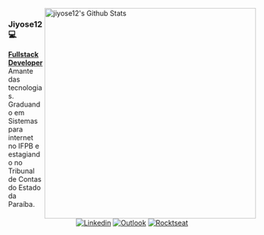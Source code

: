 <img align="right" src="https://github-readme-stats.vercel.app/api?username=jiyose12&show_icons=true&hide_border=true" alt="jiyose12's Github Stats" width="430">

### Jiyose12 💻

<b><a href="https://www.linkedin.com/in/jose-raimundo-fernandes/">Fullstack Developer </a></br></b>Amante das tecnologias. Graduando em Sistemas para internet no IFPB e estagiando no Tribunal de Contas do Estado da Paraíba.

<div align="center">

<a href="https://www.linkedin.com/in/jose-raimundo-fernandes/"><img src="https://img.shields.io/badge/-JoseFernandes-blue?style=for-the-badge&logo=Linkedin&logoColor=white&link=https://www.linkedin.com/in/jose-raimundo-fernandes/" alt="Linkedin"/></a>
<a href="mailto:jiyose@outlook.com"><img src="https://img.shields.io/badge/-jiyose@outlook.com-c14438?style=for-the-badge&logo=microsoft-outlook&logoColor=white&link=mailto:jiyose@outlook.com" alt="Outlook"/></a>
<a href="https://app.rocketseat.com.br/me/jose-raimundo-fernandes-filho"><img src="https://img.shields.io/badge/-Jose%20fernandes-%239466FF?style=for-the-badge&logo=data:image/png;base64,iVBORw0KGgoAAAANSUhEUgAAABAAAAAQCAMAAAAoLQ9TAAAALVBMVEVHcExxWsF0XMJzXMJxWcFsUsD///9jRrzY0u6Xh9Gsn9n39fyMecy0qd2bjNJWBT0WAAAABHRSTlMA2Do606wF2QAAAGlJREFUGJVdj1cWwCAIBLEsRU3uf9xobDH8+GZwUYi8i6ucJwrxKE+7D0G9Q4vlYqtmCSjndr4CgCgzlyFgfKfKCVO0LrPKjmiqMxGXkJwNnXskqWG+1oSM+BSwD8f29YLNjvx/OQrn+g99oQSoNmt3PgAAAABJRU5ErkJggg==" alt="Rocktseat"/></a>

</div>

<!--
**jiyose12/jiyose12** is a ✨ _special_ ✨ repository because its `README.md` (this file) appears on your GitHub profile.

Here are some ideas to get you started:

- 🔭 I’m currently working on ...
- 🌱 I’m currently learning ...
- 👯 I’m looking to collaborate on ...
- 🤔 I’m looking for help with ...
- 💬 Ask me about ...
- 📫 How to reach me: ...
- 😄 Pronouns: ...
- ⚡ Fun fact: ...
👋
-->
